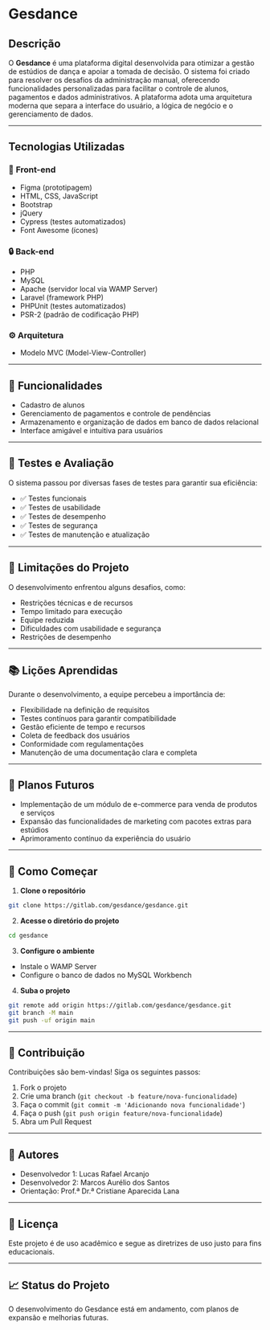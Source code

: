 # Gesdance

## Descrição
O **Gesdance** é uma plataforma digital desenvolvida para otimizar a gestão de estúdios de dança e apoiar a tomada de decisão. O sistema foi criado para resolver os desafios da administração manual, oferecendo funcionalidades personalizadas para facilitar o controle de alunos, pagamentos e dados administrativos. A plataforma adota uma arquitetura moderna que separa a interface do usuário, a lógica de negócio e o gerenciamento de dados.

---

## Tecnologias Utilizadas

### 🔗 **Front-end**
- Figma (prototipagem)
- HTML, CSS, JavaScript
- Bootstrap
- jQuery
- Cypress (testes automatizados)
- Font Awesome (ícones)

### 🔒 **Back-end**
- PHP
- MySQL
- Apache (servidor local via WAMP Server)
- Laravel (framework PHP)
- PHPUnit (testes automatizados)
- PSR-2 (padrão de codificação PHP)

### ⚙️ **Arquitetura**
- Modelo MVC (Model-View-Controller)

---

## 🎯 Funcionalidades

- Cadastro de alunos
- Gerenciamento de pagamentos e controle de pendências
- Armazenamento e organização de dados em banco de dados relacional
- Interface amigável e intuitiva para usuários

---

## 🧪 Testes e Avaliação

O sistema passou por diversas fases de testes para garantir sua eficiência:

- ✅ Testes funcionais
- ✅ Testes de usabilidade
- ✅ Testes de desempenho
- ✅ Testes de segurança
- ✅ Testes de manutenção e atualização

---

## 🚧 Limitações do Projeto

O desenvolvimento enfrentou alguns desafios, como:

- Restrições técnicas e de recursos
- Tempo limitado para execução
- Equipe reduzida
- Dificuldades com usabilidade e segurança
- Restrições de desempenho

---

## 📚 Lições Aprendidas

Durante o desenvolvimento, a equipe percebeu a importância de:

- Flexibilidade na definição de requisitos
- Testes contínuos para garantir compatibilidade
- Gestão eficiente de tempo e recursos
- Coleta de feedback dos usuários
- Conformidade com regulamentações
- Manutenção de uma documentação clara e completa

---

## 🚀 Planos Futuros

- Implementação de um módulo de e-commerce para venda de produtos e serviços
- Expansão das funcionalidades de marketing com pacotes extras para estúdios
- Aprimoramento contínuo da experiência do usuário

---

## 📂 Como Começar

1. **Clone o repositório**
```bash
git clone https://gitlab.com/gesdance/gesdance.git
```

2. **Acesse o diretório do projeto**
```bash
cd gesdance
```

3. **Configure o ambiente**
- Instale o WAMP Server
- Configure o banco de dados no MySQL Workbench

4. **Suba o projeto**
```bash
git remote add origin https://gitlab.com/gesdance/gesdance.git
git branch -M main
git push -uf origin main
```

---

## 🤝 Contribuição

Contribuições são bem-vindas! Siga os seguintes passos:

1. Fork o projeto
2. Crie uma branch (`git checkout -b feature/nova-funcionalidade`)
3. Faça o commit (`git commit -m 'Adicionando nova funcionalidade'`)
4. Faça o push (`git push origin feature/nova-funcionalidade`)
5. Abra um Pull Request

---

## 👥 Autores

- Desenvolvedor 1: Lucas Rafael Arcanjo
- Desenvolvedor 2: Marcos Aurélio dos Santos
- Orientação: Prof.ª Dr.ª Cristiane Aparecida Lana

---

## 📜 Licença
Este projeto é de uso acadêmico e segue as diretrizes de uso justo para fins educacionais.

---

## 📈 Status do Projeto
O desenvolvimento do Gesdance está em andamento, com planos de expansão e melhorias futuras.
